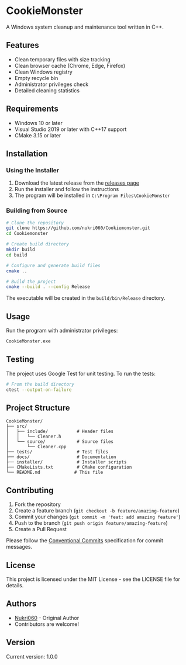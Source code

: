 # CookieMonster

A Windows system cleanup and maintenance tool written in C++.

## Features

- Clean temporary files with size tracking
- Clean browser cache (Chrome, Edge, Firefox)
- Clean Windows registry
- Empty recycle bin
- Administrator privileges check
- Detailed cleaning statistics

## Requirements

- Windows 10 or later
- Visual Studio 2019 or later with C++17 support
- CMake 3.15 or later

## Installation

### Using the Installer

1. Download the latest release from the [releases page](https://github.com/nukri060/Cookiemonster/releases)
2. Run the installer and follow the instructions
3. The program will be installed in `C:\Program Files\CookieMonster`

### Building from Source

```bash
# Clone the repository
git clone https://github.com/nukri060/Cookiemonster.git
cd Cookiemonster

# Create build directory
mkdir build
cd build

# Configure and generate build files
cmake ..

# Build the project
cmake --build . --config Release
```

The executable will be created in the `build/bin/Release` directory.

## Usage

Run the program with administrator privileges:

```bash
CookieMonster.exe
```

## Testing

The project uses Google Test for unit testing. To run the tests:

```bash
# From the build directory
ctest --output-on-failure
```

## Project Structure

```
CookieMonster/
├── src/
│   ├── include/           # Header files
│   │   └── Cleaner.h
│   └── source/            # Source files
│       └── Cleaner.cpp
├── tests/                 # Test files
├── docs/                  # Documentation
├── installer/             # Installer scripts
├── CMakeLists.txt         # CMake configuration
└── README.md             # This file
```

## Contributing

1. Fork the repository
2. Create a feature branch (`git checkout -b feature/amazing-feature`)
3. Commit your changes (`git commit -m 'feat: add amazing feature'`)
4. Push to the branch (`git push origin feature/amazing-feature`)
5. Create a Pull Request

Please follow the [Conventional Commits](https://www.conventionalcommits.org/) specification for commit messages.

## License

This project is licensed under the MIT License - see the LICENSE file for details.

## Authors

- [Nukri060](https://github.com/nukri060) - Original Author
- Contributors are welcome!

## Version

Current version: 1.0.0 
